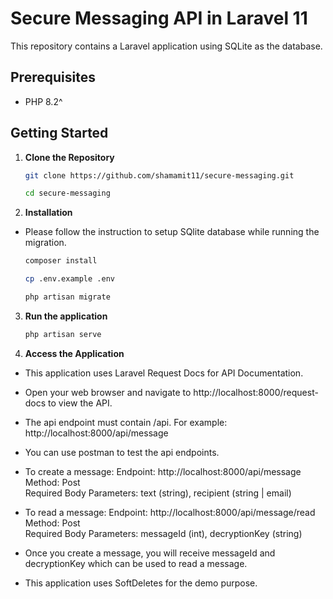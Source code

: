 # Secure Messaging API in Laravel 11

This repository contains a Laravel application using SQLite as the database.

## Prerequisites

-   PHP 8.2^

## Getting Started

1. **Clone the Repository**

    ```bash
    git clone https://github.com/shamamit11/secure-messaging.git

    cd secure-messaging

    ```

2. **Installation**

-   Please follow the instruction to setup SQlite database while running the migration.

    ```bash
    composer install

    cp .env.example .env

    php artisan migrate

    ```

3. **Run the application**

    ```bash
    php artisan serve

    ```

4. **Access the Application**

-   This application uses Laravel Request Docs for API Documentation.

-   Open your web browser and navigate to http://localhost:8000/request-docs to view the API.

-   The api endpoint must contain /api. For example: http://localhost:8000/api/message

-   You can use postman to test the api endpoints.

-   To create a message:
    Endpoint: http://localhost:8000/api/message <br>
    Method: Post <br>
    Required Body Parameters: text (string), recipient (string | email) <br>

-   To read a message:
    Endpoint: http://localhost:8000/api/message/read <br>
    Method: Post <br>
    Required Body Parameters: messageId (int), decryptionKey (string) <br>

-   Once you create a message, you will receive messageId and decryptionKey which can be used to read a message.

-   This application uses SoftDeletes for the demo purpose.

